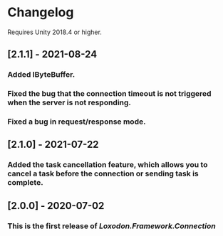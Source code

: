 # Changelog

Requires Unity 2018.4 or higher.

## [2.1.1] - 2021-08-24
### Added IByteBuffer.
### Fixed the bug that the connection timeout is not triggered when the server is not responding.
### Fixed a bug in request/response mode.

## [2.1.0] - 2021-07-22
### Added the task cancellation feature, which allows you to cancel a task before the connection or sending task is complete.

## [2.0.0] - 2020-07-02
### This is the first release of *Loxodon.Framework.Connection*

